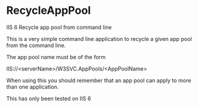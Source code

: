 # RecycleAppPool
IIS 6 Recycle app pool from command line

This is a very simple command line application to recycle a given app pool from the command line.

The app pool name must be of the form

IIS://\<serverName\>/W3SVC.AppPools/\<AppPoolName\>

When using this you should remember that an app pool can apply to more than one application.

This has only been tested on IIS 6
